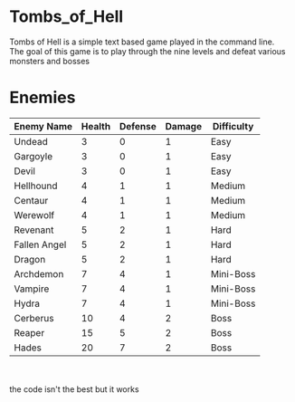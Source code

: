 # Tombs_of_Hell
Tombs of Hell is a simple text based game played in the command line.<br>
The goal of this game is to play through the nine levels and defeat various monsters and bosses<br>

# Enemies
| Enemy Name | Health | Defense | Damage | Difficulty |
| --- | --- | --- | --- | --- |
| Undead | 3 | 0 | 1 | Easy |
| Gargoyle | 3 | 0 | 1 | Easy |
| Devil | 3 | 0 | 1 | Easy |
| Hellhound | 4 | 1 | 1 | Medium |
| Centaur | 4 | 1 | 1 | Medium |
| Werewolf | 4 | 1 | 1 | Medium |
| Revenant | 5 | 2 | 1 | Hard |
| Fallen Angel | 5 | 2 | 1 | Hard |
| Dragon | 5 | 2 | 1 | Hard |
| Archdemon | 7 | 4 | 1 | Mini-Boss |
| Vampire | 7 | 4 | 1 | Mini-Boss |
| Hydra | 7 | 4 | 1 | Mini-Boss |
| Cerberus | 10 | 4 | 2 | Boss |
| Reaper | 15 | 5 | 2 | Boss |
| Hades | 20 | 7 | 2 | Boss |
<br>
<br>
the code isn't the best but it works
